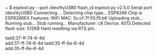 ~ $ esptool.py --port /dev/ttyUSB0 flash_id
esptool.py v2.5.0
Serial port /dev/ttyUSB0
Connecting....
Detecting chip type... ESP8266
Chip is ESP8266EX
Features: WiFi
MAC: 5c:cf:7f:55:f5:b6
Uploading stub...
Running stub...
Stub running...
Manufacturer: c8
Device: 4013
Detected flash size: 512KB
Hard resetting via RTS pin..





tadd:37-ff-74-6-4d  
 add:37-ff-74-6-4d
tadd:35-ff-6e-6-4d  
 add:35-ff-6e-6-4d
